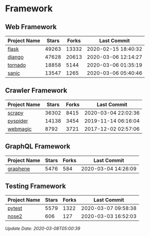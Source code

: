 # Framework

## Web Framework

| Project Name | Stars | Forks | Last Commit |
| ------------ | ----- | ----- | ----------- |
| [flask](https://github.com/pallets/flask) | 49263 | 13332 | 2020-02-15 18:40:32 |
| [django](https://github.com/django/django) | 47628 | 20613 | 2020-03-06 12:14:27 |
| [tornado](https://github.com/tornadoweb/tornado) | 18858 | 5144 | 2020-03-06 01:35:19 |
| [sanic](https://github.com/huge-success/sanic) | 13547 | 1265 | 2020-03-06 05:40:46 |

## Crawler Framework

| Project Name | Stars | Forks | Last Commit |
| ------------ | ----- | ----- | ----------- |
| [scrapy](https://github.com/scrapy/scrapy) | 36302 | 8415 | 2020-03-04 22:02:36 |
| [pyspider](https://github.com/binux/pyspider) | 14138 | 3454 | 2019-11-14 06:16:04 |
| [webmagic](https://github.com/code4craft/webmagic) | 8792 | 3721 | 2017-12-02 02:57:06 |

## GraphQL Framework

| Project Name | Stars | Forks | Last Commit |
| ------------ | ----- | ----- | ----------- |
| [graphene](https://github.com/graphql-python/graphene) | 5476 | 584 | 2020-03-04 14:26:09 |

## Testing Framework

| Project Name | Stars | Forks | Last Commit |
| ------------ | ----- | ----- | ----------- |
| [pytest](https://github.com/pytest-dev/pytest) | 5579 | 1322 | 2020-03-07 09:58:38 |
| [nose2](https://github.com/nose-devs/nose2) | 606 | 127 | 2020-03-03 16:52:03 |

*Update Date: 2020-03-08T05:00:39*